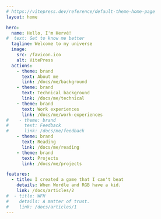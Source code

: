 ```yaml
---
# https://vitepress.dev/reference/default-theme-home-page
layout: home

hero:
  name: Hello, I'm Hervé!
#  text: Get to know me better
  tagline: Welcome to my universe
  image:
    src: /favicon.ico
    alt: VitePress
  actions:
    - theme: brand
      text: About me
      link: /docs/me/background
    - theme: brand
      text: Technical background
      link: /docs/me/technical
    - theme: brand
      text: Work experiences
      link: /docs/me/work-experiences
#    - theme: brand
#      text: Feedback
#      link: /docs/me/feedback
    - theme: brand
      text: Reading
      link: /docs/me/reading
    - theme: brand
      text: Projects
      link: /docs/me/projects

features:
  - title: I created a game that I can't beat
    details: When Wordle and RGB have a kid.
    link: /docs/articles/2
#  - title: WFH
#    details: A matter of trust.
#    link: /docs/articles/1
---
```


